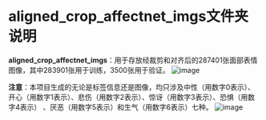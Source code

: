 # aligned_crop_affectnet_imgs文件夹说明

**aligned_crop_affectnet_imgs**：用于存放经裁剪和对齐后的287401张面部表情图像，其中283901张用于训练，3500张用于验证。
![image](https://github.com/coder-xinxiaohai/AffectNet-Processing/assets/73678229/d08e0a51-4efc-4e31-ba31-0baa3ba2ffb0)



**注意**：本项目生成的无论是标签信息还是图像，均只涉及中性（用数字0表示）、开心（用数字1表示）、悲伤（用数字2表示）、惊讶（用数字3表示）、恐惧（用数字4表示） 、厌恶（用数字5表示）和生气（用数字6表示）七种。
![image](https://github.com/coder-xinxiaohai/AffectNet-Processing/assets/73678229/c57aa461-f58c-47f8-8059-444ebf1d2174)
